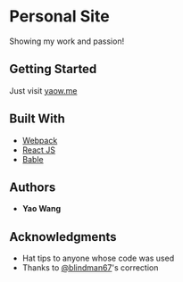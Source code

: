 # Personal Site

Showing my work and passion!

## Getting Started

Just visit [yaow.me](https://www.yaow.me)

## Built With

* [Webpack](http://www.dropwizard.io/1.0.2/docs/)
* [React JS](https://maven.apache.org/)
* [Bable](https://rometools.github.io/rome/)

## Authors

* **Yao Wang**

## Acknowledgments

* Hat tips to anyone whose code was used
* Thanks to [@blindman67](https://stackoverflow.com/questions/54065819/canvas-bouncing-ball-randomly-passes-left-border)'s correction
